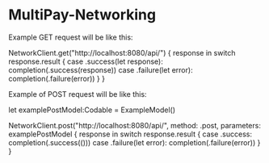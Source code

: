 # MultiPay-Networking

Example GET request will be like this:

 NetworkClient.get("http://localhost:8080/api/") { response in
   switch response.result {
       case .success(let response):
         completion(.success(response))
       case .failure(let error):
         completion(.failure(error))
       }
 }

 Example of POST request will be like this:

 let examplePostModel:Codable = ExampleModel()

 NetworkClient.post("http://localhost:8080/api/", method: .post, parameters: examplePostModel { response in
       switch response.result {
       case .success:
         completion(.success(()))
       case .failure(let error):
         completion(.failure(error))
       }
 }
